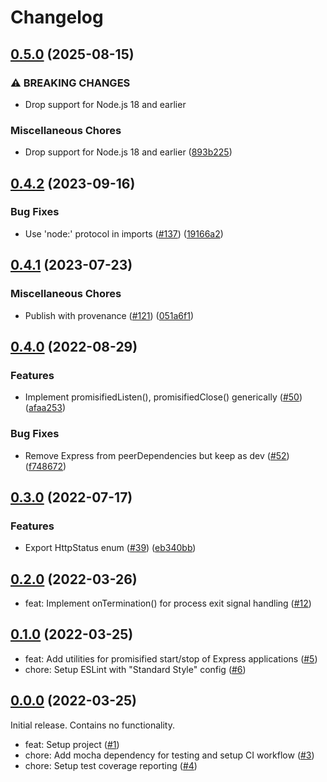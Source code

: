 # Changelog

## [0.5.0](https://github.com/meyfa/omniwheel/compare/v0.4.2...v0.5.0) (2025-08-15)


### ⚠ BREAKING CHANGES

* Drop support for Node.js 18 and earlier

### Miscellaneous Chores

* Drop support for Node.js 18 and earlier ([893b225](https://github.com/meyfa/omniwheel/commit/893b225bb255e17789a5db66bfca4c8f34c34284))

## [0.4.2](https://github.com/meyfa/omniwheel/compare/v0.4.1...v0.4.2) (2023-09-16)


### Bug Fixes

* Use 'node:' protocol in imports ([#137](https://github.com/meyfa/omniwheel/issues/137)) ([19166a2](https://github.com/meyfa/omniwheel/commit/19166a256be5d4ca0bb5bcd1efac74906baf8289))

## [0.4.1](https://github.com/meyfa/omniwheel/compare/v0.4.0...v0.4.1) (2023-07-23)


### Miscellaneous Chores

* Publish with provenance ([#121](https://github.com/meyfa/omniwheel/issues/121)) ([051a6f1](https://github.com/meyfa/omniwheel/commit/051a6f1bd7ed378602eb1c0a279b55d992dc8ab7))

## [0.4.0](https://github.com/meyfa/omniwheel/compare/v0.3.0...v0.4.0) (2022-08-29)


### Features

* Implement promisifiedListen(), promisifiedClose() generically ([#50](https://github.com/meyfa/omniwheel/issues/50)) ([afaa253](https://github.com/meyfa/omniwheel/commit/afaa253ad81c97660ecffb2f3f7557ae5150d555))


### Bug Fixes

* Remove Express from peerDependencies but keep as dev ([#52](https://github.com/meyfa/omniwheel/issues/52)) ([f748672](https://github.com/meyfa/omniwheel/commit/f7486726df958d48a5222c33ac9028f864162329))

## [0.3.0](https://github.com/meyfa/omniwheel/compare/v0.2.0...v0.3.0) (2022-07-17)


### Features

* Export HttpStatus enum ([#39](https://github.com/meyfa/omniwheel/issues/39)) ([eb340bb](https://github.com/meyfa/omniwheel/commit/eb340bb4c0577a0a9163eb37ced58eefdaf83616))

## [0.2.0](https://github.com/meyfa/omniwheel/compare/v0.1.0...v0.2.0) (2022-03-26)

* feat: Implement onTermination() for process exit signal handling ([#12](https://github.com/meyfa/omniwheel/pull/12))


## [0.1.0](https://github.com/meyfa/omniwheel/compare/v0.0.0...v0.1.0) (2022-03-25)

* feat: Add utilities for promisified start/stop of Express applications ([#5](https://github.com/meyfa/omniwheel/pull/5))
* chore: Setup ESLint with "Standard Style" config ([#6](https://github.com/meyfa/omniwheel/pull/6))


## [0.0.0](https://github.com/meyfa/omniwheel/compare/3d81bedbfce92f98db668973a26db7f9f8630e86...v0.0.0) (2022-03-25)

Initial release. Contains no functionality.

* feat: Setup project ([#1](https://github.com/meyfa/omniwheel/pull/1))
* chore: Add mocha dependency for testing and setup CI workflow ([#3](https://github.com/meyfa/omniwheel/pull/3))
* chore: Setup test coverage reporting ([#4](https://github.com/meyfa/omniwheel/pull/4))
